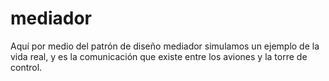 # mediador
Aquí por medio del patrón de diseño mediador simulamos un ejemplo de la vida real, y es la comunicación que existe entre los aviones y la torre de control.

